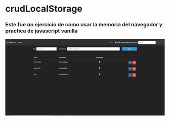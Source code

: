 # crudLocalStorage
### Este fue un ejercicio de como usar la memoria del navegador y practica de javascript vanilla

![CRUD](./img/crudLocalStorage.png "CRUD")